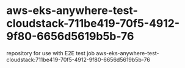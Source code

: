 # aws-eks-anywhere-test-cloudstack-711be419-70f5-4912-9f80-6656d5619b5b-76
repository for use with E2E test job aws-eks-anywhere-test-cloudstack:711be419-70f5-4912-9f80-6656d5619b5b-76
